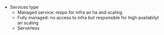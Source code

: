 - Services type
  - Managed service: respo for infra an ha and scaling
  - Fully managed: no access to infra but responsible for high availabilyt an scaling
  - Serverless 